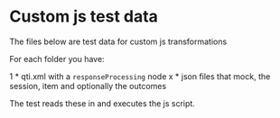 # Custom js test data

The files below are test data for custom js transformations

For each folder you have: 

1 * qti.xml with a `responseProcessing` node
x * json files that mock, the session, item and optionally the outcomes

The test reads these in and executes the js script.